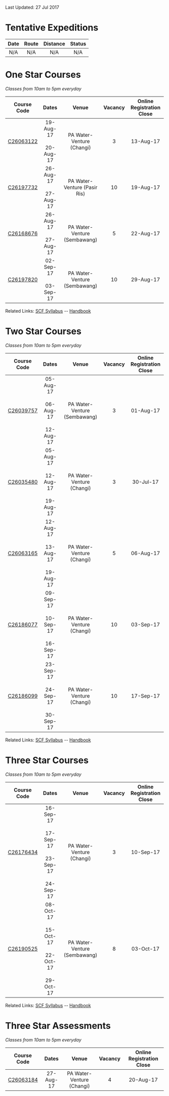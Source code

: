 Last Updated: 27 Jul 2017

# Tentative Expeditions

Date | Route | Distance | Status
:---:|:---:|:---:|:---:
N/A | N/A | N/A | N/A


# One Star Courses
_Classes from 10am to 5pm everyday_

Course Code | Dates | Venue | Vacancy | Online Registration Close
:---: | :---: | :---: | :---: | :---:
[C26063122](https://one.pa.gov.sg/CRMSPortal/CRMSPortal.portal?_nfpb=true&_st=&_windowLabel=CRMSPortal_1&_urlType=render&_mode=view&wlpCRMSPortal_1_action=ACMParticipantMaintain&_pageLabel=CRMSPortal_page_1&IdProdInst=26063122)|19-Aug-17<br /><br />20-Aug-17|PA Water-Venture (Changi)|3|13-Aug-17
[C26197732](https://one.pa.gov.sg/CRMSPortal/CRMSPortal.portal?_nfpb=true&_st=&_windowLabel=CRMSPortal_1&_urlType=render&_mode=view&wlpCRMSPortal_1_action=ACMParticipantMaintain&_pageLabel=CRMSPortal_page_1&IdProdInst=26197732)|26-Aug-17<br /><br />27-Aug-17|PA Water-Venture (Pasir Ris)|10|19-Aug-17
[C26168676](https://one.pa.gov.sg/CRMSPortal/CRMSPortal.portal?_nfpb=true&_st=&_windowLabel=CRMSPortal_1&_urlType=render&_mode=view&wlpCRMSPortal_1_action=ACMParticipantMaintain&_pageLabel=CRMSPortal_page_1&IdProdInst=26168676)|26-Aug-17<br /><br />27-Aug-17|PA Water-Venture (Sembawang)|5|22-Aug-17
[C26197820](https://one.pa.gov.sg/CRMSPortal/CRMSPortal.portal?_nfpb=true&_st=&_windowLabel=CRMSPortal_1&_urlType=render&_mode=view&wlpCRMSPortal_1_action=ACMParticipantMaintain&_pageLabel=CRMSPortal_page_1&IdProdInst=26197820)|02-Sep-17<br /><br />03-Sep-17|PA Water-Venture (Sembawang)|10|29-Aug-17

Related Links:
[SCF Syllabus](http://scf.org.sg/menu-parent-courses/menu-parent-recreation-kayaking/menu-parent-personal-stars-award/1-star-award/) -- [Handbook](http://scf.org.sg/RC6/hidden_content_scf/uploads/2014/11/RP-SCF-1-Star-Handbook.pdf)

# Two Star Courses
_Classes from 10am to 5pm everyday_

Course Code | Dates | Venue | Vacancy | Online Registration Close
:---: | :---: | :---: | :---: | :---:
[C26039757](https://one.pa.gov.sg/CRMSPortal/CRMSPortal.portal?_nfpb=true&_st=&_windowLabel=CRMSPortal_1&_urlType=render&_mode=view&wlpCRMSPortal_1_action=ACMParticipantMaintain&_pageLabel=CRMSPortal_page_1&IdProdInst=26039757)|05-Aug-17<br /><br />06-Aug-17<br /><br />12-Aug-17|PA Water-Venture (Sembawang)|3|01-Aug-17
[C26035480](https://one.pa.gov.sg/CRMSPortal/CRMSPortal.portal?_nfpb=true&_st=&_windowLabel=CRMSPortal_1&_urlType=render&_mode=view&wlpCRMSPortal_1_action=ACMParticipantMaintain&_pageLabel=CRMSPortal_page_1&IdProdInst=26035480)|05-Aug-17<br /><br />12-Aug-17<br /><br />19-Aug-17|PA Water-Venture (Changi)|3|30-Jul-17
[C26063165](https://one.pa.gov.sg/CRMSPortal/CRMSPortal.portal?_nfpb=true&_st=&_windowLabel=CRMSPortal_1&_urlType=render&_mode=view&wlpCRMSPortal_1_action=ACMParticipantMaintain&_pageLabel=CRMSPortal_page_1&IdProdInst=26063165)|12-Aug-17<br /><br />13-Aug-17<br /><br />19-Aug-17|PA Water-Venture (Changi)|5|06-Aug-17
[C26186077](https://one.pa.gov.sg/CRMSPortal/CRMSPortal.portal?_nfpb=true&_st=&_windowLabel=CRMSPortal_1&_urlType=render&_mode=view&wlpCRMSPortal_1_action=ACMParticipantMaintain&_pageLabel=CRMSPortal_page_1&IdProdInst=26186077)|09-Sep-17<br /><br />10-Sep-17<br /><br />16-Sep-17|PA Water-Venture (Changi)|10|03-Sep-17
[C26186099](https://one.pa.gov.sg/CRMSPortal/CRMSPortal.portal?_nfpb=true&_st=&_windowLabel=CRMSPortal_1&_urlType=render&_mode=view&wlpCRMSPortal_1_action=ACMParticipantMaintain&_pageLabel=CRMSPortal_page_1&IdProdInst=26186099)|23-Sep-17<br /><br />24-Sep-17<br /><br />30-Sep-17|PA Water-Venture (Changi)|10|17-Sep-17

Related Links:
[SCF Syllabus](http://scf.org.sg/menu-parent-courses/menu-parent-recreation-kayaking/menu-parent-personal-stars-award/2-star-award/) -- [Handbook](http://scf.org.sg/RC6/hidden_content_scf/uploads/2014/11/RP-SCF-2-Star-Handbook.pdf)

# Three Star Courses
_Classes from 10am to 5pm everyday_

Course Code | Dates | Venue | Vacancy | Online Registration Close
:---: | :---: | :---: | :---: | :---:
[C26176434](https://one.pa.gov.sg/CRMSPortal/CRMSPortal.portal?_nfpb=true&_st=&_windowLabel=CRMSPortal_1&_urlType=render&_mode=view&wlpCRMSPortal_1_action=ACMParticipantMaintain&_pageLabel=CRMSPortal_page_1&IdProdInst=26176434)|16-Sep-17<br /><br />17-Sep-17<br /><br />23-Sep-17<br /><br />24-Sep-17|PA Water-Venture (Changi)|3|10-Sep-17
[C26190525](https://one.pa.gov.sg/CRMSPortal/CRMSPortal.portal?_nfpb=true&_st=&_windowLabel=CRMSPortal_1&_urlType=render&_mode=view&wlpCRMSPortal_1_action=ACMParticipantMaintain&_pageLabel=CRMSPortal_page_1&IdProdInst=26190525)|08-Oct-17<br /><br />15-Oct-17<br /><br />22-Oct-17<br /><br />29-Oct-17|PA Water-Venture (Sembawang)|8|03-Oct-17

Related Links:
[SCF Syllabus](http://scf.org.sg/menu-parent-courses/menu-parent-recreation-kayaking/menu-parent-personal-stars-award/3-star-award/) -- [Handbook](http://scf.org.sg/RC6/hidden_content_scf/uploads/2014/11/RP-SCF-3-Star-Handbook.pdf)

# Three Star Assessments
_Classes from 10am to 5pm everyday_

Course Code | Dates | Venue | Vacancy | Online Registration Close
:---: | :---: | :---: | :---: | :---:
[C26063184](https://one.pa.gov.sg/CRMSPortal/CRMSPortal.portal?_nfpb=true&_st=&_windowLabel=CRMSPortal_1&_urlType=render&_mode=view&wlpCRMSPortal_1_action=ACMParticipantMaintain&_pageLabel=CRMSPortal_page_1&IdProdInst=26063184)|27-Aug-17|PA Water-Venture (Changi)|4|20-Aug-17

